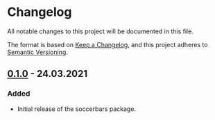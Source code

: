 <!-- markdownlint-disable MD022 MD024 MD032 -->
# Changelog
All notable changes to this project will be documented in this file.

The format is based on [Keep a Changelog](https://keepachangelog.com/en/1.0.0/),
and this project adheres to [Semantic Versioning](https://semver.org/spec/v2.0.0.html).

## [0.1.0] - 24.03.2021
### Added
- Initial release of the soccerbars package.

[0.1.0]: https://github.com/meakbiyik/soccerbars/releases/tag/v0.1.0
